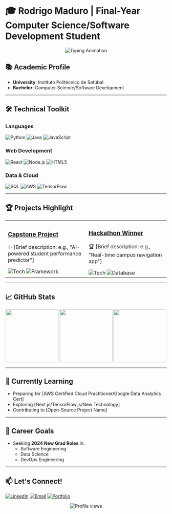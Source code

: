 # 🎓 Rodrigo Maduro | Final-Year Computer Science/Software Development Student

<div align="center">
  <img src="https://readme-typing-svg.demolab.com?font=Fira+Code&pause=1000&color=5D3FD3&width=435&lines=AI+Enthusiast;Web+Developer;Open+Source+Contributor" alt="Typing Animation" />
</div>

## 📚 Academic Profile
- **University**: Instituto Politécnico de Setúbal  
- **Bachelor**: Computer Science/Software Development  
---

## 🛠️ Technical Toolkit

### **Languages**
![Python](https://img.shields.io/badge/-Python-3776AB?logo=python&logoColor=white)
![Java](https://img.shields.io/badge/-Java-007396?logo=java&logoColor=white)
![JavaScript](https://img.shields.io/badge/-JavaScript-F7DF1E?logo=javascript&logoColor=black)

### **Web Development**
![React](https://img.shields.io/badge/-React-61DAFB?logo=react&logoColor=black)
![Node.js](https://img.shields.io/badge/-Node.js-339933?logo=node.js&logoColor=white)
![HTML5](https://img.shields.io/badge/-HTML5-E34F26?logo=html5&logoColor=white)

### **Data & Cloud**
![SQL](https://img.shields.io/badge/-SQL-4479A1?logo=postgresql&logoColor=white)
![AWS](https://img.shields.io/badge/-AWS-232F3E?logo=amazon-aws&logoColor=white)
![TensorFlow](https://img.shields.io/badge/-TensorFlow-FF6F00?logo=tensorflow&logoColor=white)

---

## 🏆 Projects Highlight

<table>
  <tr>
    <td width="50%">
      <h3><a href="PROJECT-REPO-LINK">Capstone Project</a></h3>
      <p>✨ [Brief description: e.g., "AI-powered student performance predictor"]</p>
      <img src="https://img.shields.io/badge/-Python-F7DF1E?logo=python" alt="Tech">
      <img src="https://img.shields.io/badge/-Flask-000000?logo=flask" alt="Framework">
    </td>
    <td width="50%">
      <h3><a href="PROJECT-REPO-LINK">Hackathon Winner</a></h3>
      <p>🏆 [Brief description: e.g., "Real-time campus navigation app"]</p>
      <img src="https://img.shields.io/badge/-React-61DAFB?logo=react" alt="Tech">
      <img src="https://img.shields.io/badge/-Firebase-FFCA28?logo=firebase" alt="Database">
    </td>
  </tr>
</table>

---

## 📈 GitHub Stats

<div align="center">
  <img height="165" src="https://github-readme-stats.vercel.app/api?username=rrmaduro&show_icons=true&theme=radical&hide_border=true&count_private=true" />
  <img height="165" src="https://github-readme-streak-stats.herokuapp.com/?user=rrmaduro&theme=radical&hide_border=true" />
  <img height="165" src="https://github-readme-stats.vercel.app/api/top-langs/?username=rrmaduro&layout=compact&theme=radical&hide_border=true&exclude_repo=gh-pages" />
</div>

---

## 🌱 Currently Learning
- Preparing for [AWS Certified Cloud Practitioner/Google Data Analytics Cert]  
- Exploring [Next.js/TensorFlow.js/New Technology]  
- Contributing to [Open-Source Project Name]  

---

## 💼 Career Goals
- Seeking **2024 New Grad Roles** in:  
  - Software Engineering  
  - Data Science  
  - DevOps Engineering  

---

## 📫 Let's Connect!
[![LinkedIn](https://img.shields.io/badge/-LinkedIn-0A66C2?logo=linkedin)](https://linkedin.com/in/YOUR-PROFILE)
[![Email](https://img.shields.io/badge/-Email-D14836?logo=gmail)](mailto:your.email@example.com)
[![Portfolio](https://img.shields.io/badge/-Portfolio-FF7139?logo=firefox)](https://your-portfolio.com)

<div align="center">
  <img src="https://komarev.com/ghpvc/?username=YOUR-USERNAME&label=Profile+Views&color=blueviolet" alt="Profile views" />
</div>
